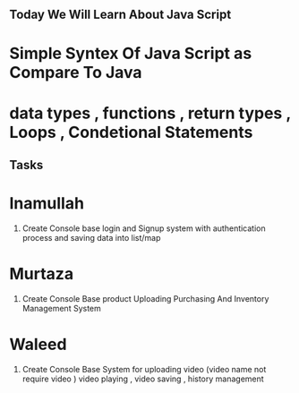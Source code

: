 ## Today We Will Learn About Java Script
# Simple Syntex Of Java Script as Compare To Java 
# data types , functions , return types , Loops , Condetional Statements 

## Tasks
# Inamullah 
1. Create Console base login and Signup system with authentication process  and saving data into list/map

# Murtaza 
1. Create Console Base product Uploading Purchasing And Inventory Management System 

# Waleed 
1. Create Console Base System for uploading video (video name not require video ) video playing , video saving , history management 

